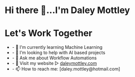 
<div>
<h1>Hi there 👋...I'm Daley Mottley </h1>
  <div  align="left">
    <h1>Let's Work Together </h1>
   <ul>
     <li>- 🌱 I’m currently learning Machine Learning</li>
     <li>- 🤔 I’m looking to help with AI based projects</li>
     <li>- 💬 Ask me about Workflow Automations</li>
     <li>- 🔗 Visit my website ▻  <a href="https://dmotts.github.io/portfolio">daleymottley.com</a></li>
     <li>- 📫 How to reach me:  [daley.mottley@hotmail.com]</li>
   </ul>
  </div>
